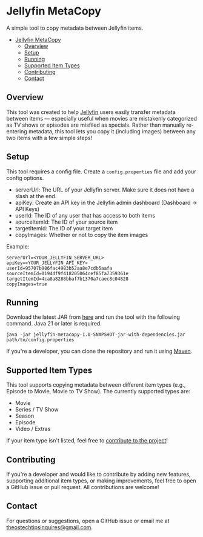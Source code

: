 # Jellyfin MetaCopy
A simple tool to copy metadata between Jellyfin items.

- [Jellyfin MetaCopy](#jellyfin-metacopy)
  - [Overview](#overview)
  - [Setup](#setup)
  - [Running](#running)
  - [Supported Item Types](#supported-item-types)
  - [Contributing](#contributing)
  - [Contact](#contact)

## Overview
This tool was created to help [Jellyfin](https://jellyfin.org/) users easily transfer metadata between items — especially useful when movies are mistakenly categorized as TV shows or episodes are misfiled as specials. Rather than manually re-entering metadata, this tool lets you copy it (including images) between any two items with a few simple steps!

## Setup
This tool requires a config file. Create a `config.properties` file and add your config options.

- serverUrl: The URL of your Jellyfin server. Make sure it does not have a slash at the end.
- apiKey: Create an API key in the Jellyfin admin dashboard (Dashboard -> API Keys)
- userId: The ID of any user that has access to both items
- sourceItemId: The ID of your source item
- targetItemId: The ID of your target item
- copyImages: Whether or not to copy the item images

Example:
```
serverUrl=<YOUR_JELLYFIN_SERVER_URL>
apiKey=<YOUR_JELLYFIN_API_KEY>
userId=95707b986fac4983b52aa8e7cdb5aafa
sourceItemId=0194df9f418205064cef85fa7359361e
targetItemId=4ca8a8288bbaf7b1370a7caec8c04828
copyImages=true
```

## Running
Download the latest JAR from [here](https://github.com/math-boy11/Jellyfin-MetaCopy/releases/latest/download/jellyfin-metacopy-1.0-SNAPSHOT-jar-with-dependencies.jar) and run the tool with the following command. Java 21 or later is required.
```
java -jar jellyfin-metacopy-1.0-SNAPSHOT-jar-with-dependencies.jar path/to/config.properties
```

If you're a developer, you can clone the repository and run it using [Maven](https://maven.apache.org/).

## Supported Item Types
This tool supports copying metadata between different item types (e.g., Episode to Movie, Movie to TV Show). The currently supported types are:

- Movie
- Series / TV Show
- Season
- Episode
- Video / Extras

If your item type isn't listed, feel free to [contribute to the project](#contributing)!

## Contributing
If you're a developer and would like to contribute by adding new features, supporting additional item types, or making improvements, feel free to open a GitHub issue or pull request. All contributions are welcome!

## Contact
For questions or suggestions, open a GitHub issue or email me at [theostechtipsinquires@gmail.com](mailto:theostechtipsinquires@gmail.com).
